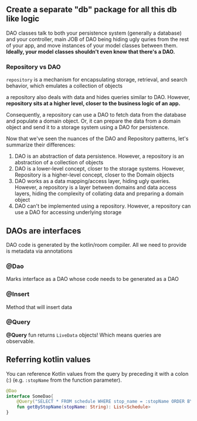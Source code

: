 
## Create a separate "db" package for all this db like logic

DAO classes talk to both your persistence system (generally a database) and your controller, main JOB of DAO being hiding ugly quries from the rest of your app, and move instances of your model classes between them.
**Ideally, your model classes shouldn't even know that there's a DAO.**

### Repository vs DAO

`repository` is a mechanism for encapsulating storage, retrieval, and search behavior, which emulates a collection of objects

a repository also deals with data and hides queries similar to DAO. However, **repository sits at a higher level, closer to the business logic of an app.**

Consequently, a repository can use a DAO to fetch data from the database and populate a domain object. Or, it can prepare the data from a domain object and send it to a storage system using a DAO for persistence.

Now that we've seen the nuances of the DAO and Repository patterns, let's summarize their differences:

1. DAO is an abstraction of data persistence. However, a repository is an abstraction of a collection of objects
2. DAO is a lower-level concept, closer to the storage systems. However, Repository is a higher-level concept, closer to the Domain objects
3. DAO works as a data mapping/access layer, hiding ugly queries. However, a repository is a layer between domains and data access layers, hiding the complexity of collating data and preparing a domain object
4. DAO can't be implemented using a repository. However, a repository can use a DAO for accessing underlying storage

## DAOs are interfaces 

DAO code is generated by the kotlin/room compiler.
All we need to provide is metadata via annotations

### @Dao

Marks interface as a DAO whose code needs to be generated as a DAO

### @Insert

Method that will insert data

### @Query

**@Query** fun returns `LiveData` objects!
Which means queries are observable.


## Referring kotlin values

You can reference Kotlin values from the query by preceding it with a colon (:) (e.g. `:stopName` from the function parameter).

```kt
@Dao
interface SomeDao{
    @Query("SELECT * FROM schedule WHERE stop_name = :stopName ORDER BY arrival_time ASC")
    fun getByStopName(stopName: String): List<Schedule>
}
```